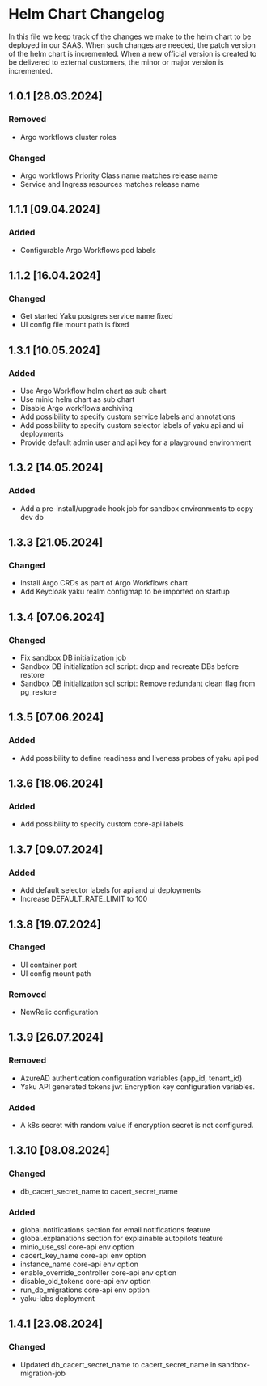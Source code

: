 <!--
SPDX-FileCopyrightText: 2024 grow platform GmbH

SPDX-License-Identifier: MIT
-->

# Helm Chart Changelog

In this file we keep track of the changes we make to the helm chart to be deployed in our SAAS.
When such changes are needed, the patch version of the helm chart is incremented.
When a new official version is created to be delivered to external customers, the minor or major version is incremented.

## 1.0.1 [28.03.2024]

### Removed

- Argo workflows cluster roles

### Changed

- Argo workflows Priority Class name matches release name
- Service and Ingress resources matches release name

## 1.1.1 [09.04.2024]


### Added

- Configurable Argo Workflows pod labels

## 1.1.2 [16.04.2024]


### Changed

- Get started Yaku postgres service name fixed
- UI config file mount path is fixed

## 1.3.1 [10.05.2024]


### Added

- Use Argo Workflow helm chart as sub chart
- Use minio helm chart as sub chart
- Disable Argo workflows archiving
- Add possibility to specify custom service labels and annotations
- Add possibility to specify custom selector labels of yaku api and ui deployments
- Provide default admin user and api key for a playground environment

## 1.3.2 [14.05.2024]


### Added

- Add a pre-install/upgrade hook job for sandbox environments to copy dev db

## 1.3.3 [21.05.2024]


### Changed

- Install Argo CRDs as part of Argo Workflows chart
- Add Keycloak yaku realm configmap to be imported on startup

## 1.3.4 [07.06.2024]

### Changed

- Fix sandbox DB initialization job
- Sandbox DB initialization sql script: drop and recreate DBs before restore
- Sandbox DB initialization sql script: Remove redundant clean flag from pg_restore

## 1.3.5 [07.06.2024]

### Added

- Add possibility to define readiness and liveness probes of yaku api pod

## 1.3.6 [18.06.2024]

### Added

- Add possibility to specify custom core-api labels

## 1.3.7 [09.07.2024]

### Added

- Add default selector labels for api and ui deployments
- Increase DEFAULT_RATE_LIMIT to 100

## 1.3.8 [19.07.2024]

### Changed

- UI container port
- UI config mount path

### Removed
- NewRelic configuration

## 1.3.9 [26.07.2024]


### Removed
- AzureAD authentication configuration variables (app_id, tenant_id)
- Yaku API generated tokens jwt Encryption key configuration variables.

### Added
- A k8s secret with random value if encryption secret is not configured.

## 1.3.10 [08.08.2024]


### Changed
- db_cacert_secret_name to cacert_secret_name

### Added
- global.notifications section for email notifications feature
- global.explanations section for explainable autopilots feature
- minio_use_ssl core-api env option
- cacert_key_name core-api env option
- instance_name core-api env option
- enable_override_controller core-api env option
- disable_old_tokens core-api env option
- run_db_migrations core-api env option
- yaku-labs deployment

## 1.4.1 [23.08.2024]


### Changed
- Updated db_cacert_secret_name to cacert_secret_name in sandbox-migration-job
